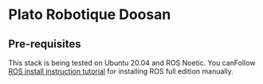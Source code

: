 # Plato Robotique Doosan

## Pre-requisites

This stack is being tested on Ubuntu 20.04 and ROS Noetic. You canFollow [ROS install instruction tutorial](http://wiki.ros.org/noetic/Installation/Ubuntu) for installing ROS full edition manually.

